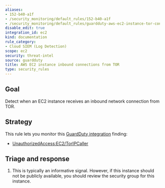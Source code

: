 ```yaml
---
aliases:
- 152-b40-a1f
- /security_monitoring/default_rules/152-b40-a1f
- /security_monitoring/default_rules/guardduty-aws-ec2-instance-tor-connection-inbound
disable_edit: true
integration_id: ec2
kind: documentation
rule_category:
- Cloud SIEM (Log Detection)
scope: ec2
security: threat-intel
source: guardduty
title: AWS EC2 instance inbound connections from TOR
type: security_rules
---
```


## Goal
Detect when an EC2 instance receives an inbound network connection from TOR.

## Strategy
This rule lets you monitor this [GuardDuty integration][1] finding:

* [UnauthorizedAccess:EC2/TorIPCaller][2]


## Triage and response
1. This is typically an informative signal. However, if this instance should not be publicly available, you should review the security group for this instance. 

[1]: https://docs.datadoghq.com/integrations/amazon_guardduty/
[2]: https://docs.aws.amazon.com/guardduty/latest/ug/guardduty_unauthorized.html#unauthorized7
